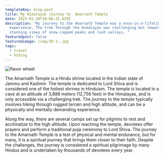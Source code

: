 ```yaml
---
templateKey: blog-post
title: My Himalayan journey to  Amarnath Temple
date: 2023-01-20T10:08:25.029Z
description: "My journey to the Amarnath Temple was a once-in-a-lifetime
  experience. The trek through the Himalayas was challenging but rewarding, with
  stunning views of snow-capped peaks and lush valleys. "
featuredpost: false
featuredimage: /img/30-1-.jpg
tags:
  - travel
  - hiking
---
```

![flavor wheel](/img/dsc02935-hdr.png)

<!--StartFragment-->

The Amarnath Temple is a Hindu shrine located in the Indian state of Jammu and Kashmir. The temple is dedicated to Lord Shiva and is considered one of the holiest shrines in Hinduism. The temple is located in a cave at an altitude of 3,888 meters (12,756 feet) in the Himalayas, and is only accessible via a challenging trek. The journey to the temple typically involves hiking through rugged terrain and high altitude, and can be a physically and mentally demanding experience. 

Along the way, there are several camps set up for pilgrims to rest and acclimatize to the high altitude. Upon reaching the temple, devotees offer prayers and perform a traditional puja ceremony to Lord Shiva. The journey to the Amarnath Temple is a test of physical and mental endurance, but for many, it is a spiritual journey that brings them closer to their faith. Despite the challenges, the journey is considered a spiritual pilgrimage by many Hindus and is undertaken by thousands of devotees every year.

<!--EndFragment-->